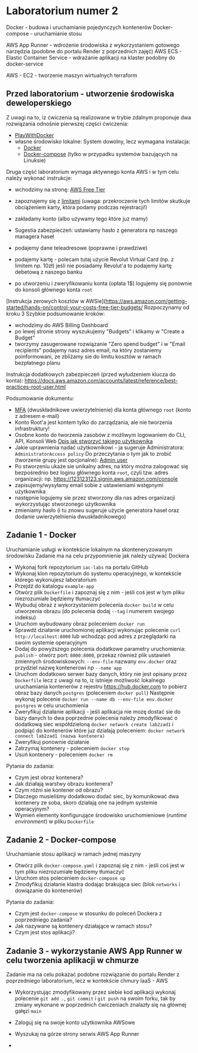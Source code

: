# Laboratorium numer 2

Docker - budowa i uruchamianie pojedynczych kontenerów
Docker-compose - uruchamianie stosu

AWS App Runner - wdrożenie środowiska z wykorzystaniem gotowego narzędzia (podobne do portalu Render z poprzednich zajęć)
AWS ECS - Elastic Container Service - wdrażanie aplikacji na klaster podobny do docker-service

AWS - EC2 - tworzenie maszyn wirtualnych terraform

## Przed laboratorium - utworzenie środowiska deweloperskiego

Z uwagi na to, iz ćwiczenia są realizowane w trybie zdalnym proponuje dwa rozwiązania odnośnie pierwszej części ćwiczenia:

- [PlayWithDocker](https://labs.play-with-docker.com/)
- własne środowisko lokalne: System dowolny, lecz wymagana instalacja:
  - [Docker](https://docs.docker.com/engine/install/)
  - [Docker-compose](https://docs.docker.com/compose/install/) (tylko w przypadku systemów bazujących na Linuksie)

Druga część laboratorium wymaga aktywnego konta AWS i w tym celu należy wykonać instrukcje:

- wchodzimy na stronę: [AWS Free Tier](https://aws.amazon.com/free)
- zapoznajemy się z [limitami](https://aws.amazon.com/free/?all-free-tier.sort-by=item.additionalFields.SortRank&all-free-tier.sort-order=asc&awsf.Free%20Tier%20Types=*all&awsf.Free%20Tier%20Categories=*all) (uwaga: przekroczenie tych limitów skutkuje obciążeniem karty, która podamy podczas rejestracji!)

- zakładamy konto (albo używamy tego które juz mamy)
- Sugestia zabezpieczeń: ustawiamy hasło z generatora np naszego managera haseł
- podajemy dane teleadresowe (poprawne i prawdziwe)

- podajemy kartę - polecam tutaj użycie Revolut Virtual Card (np. z limitem np. 10zł)
  jeśli nie posiadamy Revolut'a to podajemy kartę debetową z naszego banku 
- po utworzeniu i zweryfikowaniu konta (opłata 1$) logujemy się ponownie do konsoli głównego konta `root`

[Instrukcja zerowych kosztów w AWSie](<https://aws.amazon.com/getting-started/hands-on/control-your-costs-free-tier-budgets/>
Rozpoczynamy od kroku 3
Szybkie podsumowanie kroków:

- wchodzimy do AWS Billing Dashboard
- po lewej stronie strony wyszukujemy "Budgets" i klikamy w "Create a Budget"
- tworzymy zasugerowane rozwiązanie "Zero spend budget" i w "Email recipients" podajemy nasz adres email, na który zostaniemy poinformowani, ze zbliżamy sie do limitu kosztów w ramach bezpłatnego planu

Instrukcja dodatkowych zabezpieczeń (przed wyłudzeniem klucza do konta):
<https://docs.aws.amazon.com/accounts/latest/reference/best-practices-root-user.html>

Podsumowanie dokumentu:

- [MFA](https://docs.aws.amazon.com/accounts/latest/reference/root-user-mfa.html) (dwuskładnikowe uwierzytelnienie) dla konta głównego `root` (konto z adresem e-mail)
- Konto Root'a jest kontem tylko do zarządzania, ale nie tworzenia infrastruktury!
- Osobne konto do tworzenia zasobów z możliwym logowaniem do CLI, API, Konsoli Web
[Opis jak stworzyć takiego użytkownika](https://docs.aws.amazon.com/IAM/latest/UserGuide/id_users_create.html?icmpid=docs_iam_console#id_users_create_console)
- Jakie uprawnienia nadać użytkownikowi - ja sugeruje Administratora: `AdministratorAccess policy`
Do przeczytania o tym jak to zrobić (tworzenie grupy jest opcjonalne): [Admin user](https://docs.aws.amazon.com/IAM/latest/UserGuide/getting-started_create-admin-group.html)
- Po stworzeniu ukaże sie unikalny adres, na który można zalogować się bezpośrednio bez loginu głównego konta `root`, czyli tzw. adres organizacji: np. <https://123123123.signin.aws.amazon.com/console>
- zapisujemy/wysyłamy email sobie z ustawieniami wstępnymi użytkownika
- następnie logujemy sie przez stworzony dla nas adres organizacji wykorzystując stworzonego użytkownika
- zmieniamy hasło (i tu znowu sugeruje użycie generatora haseł oraz dodanie uwierzytelnienia dwuskładnikowego)

## Zadanie 1 - Docker

Uruchamianie usługi w kontekście lokalnym na skonteneryzowanym środowisku
Zadanie ma na celu przypomnienie jak należy używać Dockera

- Wykonaj fork repozytorium `iac-labs` na portalu GitHub
- Wykonaj klon repozytorium do systemu operacyjnego, w kontekście którego wykonujesz laboratorium
- Przejdź do katalogu `example-app`
- Otwórz plik `Dockerfile` i zapoznaj się z nim - jeśli coś jest w tym pliku niezrozumiałe będziemy tłumaczyć
- Wybuduj obraz z wykorzystaniem polecenia `docker build` w celu utworzenia obrazu
(do polecenia dodaj `--tag` i numerem swojego indeksu)
- Uruchom wybudowany obraz poleceniem `docker run`
- Sprawdź działanie uruchomionej aplikacji wykonując polecenie `curl http://localhost:8000` lub wchodząc pod adres z przeglądarki na swoim systemie operacyjnym
- Dodaj do powyższego polecenia dodatkowe parametry uruchomienia: `publish` - otwórz port: `8000:8000`, przekaz również plik ustawień zmiennych środowiskowych: `--env-file` nazwany `env.docker` oraz przydziel nazwę kontenerowi np `--name app`
- Uruchom dodatkowo serwer bazy danych, który nie jest opisany przez `Dockerfile` lecz z uwagi na to, iz istnieje możliwość lokalnego uruchamiania kontenerów z rejestru <https://hub.docker.com> to pobierz obraz bazy danych `postgres` (poleceniem `docker pull`)
  Następnie wykonaj polecenie `docker run --name db --env-file env.docker postgres` w celu uruchomienia
- Zweryfikuj działanie aplikacji - jeśli aplikacja nie mozę dostać sie do bazy danych to dwa poprzednie polecenia należy zmodyfikować o dodatkową siec współdzieloną `docker network create lab2zad1` i podpiąć do kontenerów które juz działają poleceniem:
  `docker network connect lab2zad1 (nazwa kontenera)`
- Zweryfikuj ponownie działanie
- Zatrzymaj kontenery - poleceniem `docker stop`
- Usuń kontenery - poleceniem `docker rm`

Pytania do zadania:

- Czym jest obraz kontenera?
- Jak działają warstwy obrazu kontenera?
- Czym różni sie kontener od obrazu?
- Dlaczego musieliśmy dodatkowo dodać siec, by komunikować dwa kontenery ze soba, skoro działają one na jednym systemie operacyjnym?
- Wymień elementy konfigurujące środowisko uruchomieniowe (_runtime environment_) w pliku `Dockerfile`

## Zadanie 2 - Docker-compose

Uruchamianie stosu aplikacji w ramach jednej maszyny

- Otwórz plik `docker-compose.yaml` i zapoznaj się z nim - jeśli coś jest w tym pliku niezrozumiałe będziemy tłumaczyć
- Uruchom stos poleceniem `docker-compose up`
- Zmodyfikuj działanie klastra dodając brakująca siec (blok `networks` i dowiązanie do kontenerów)

Pytania do zadania:

- Czym jest `docker-compose` w stosunku do poleceń Dockera z poprzedniego zadania?
- Jak nazywane są kontenery działające w ramach stosu?
- Czym jest stos aplikacji?

## Zadanie 3 - wykorzystanie AWS App Runner w celu tworzenia aplikacji w chmurze

Zadanie ma na celu pokazać podobne rozwiązanie do portalu Render z poprzedniego laboratorium, lecz w kontekście chmury IaaS - AWS

- Wykorzystując zmodyfikowany przez siebie kod aplikacji wykonaj polecenie `git add .`, `git commit` i `git push` na swoim forku, tak by zmiany wykonane w poprzednich ćwiczeniach znalazły się na głównej gałęzi `main`

- Zaloguj się na swoje konto użytkownika AWSowe
- Wyszukaj na górze strony serwis AWS App Runner
- 